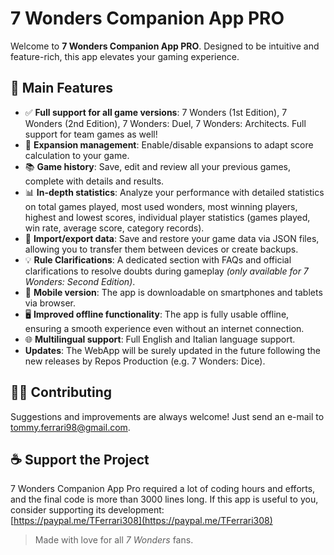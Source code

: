 # 7 Wonders Companion App PRO

Welcome to **7 Wonders Companion App PRO**. Designed to be intuitive and feature-rich, this app elevates your gaming experience.

## 🧩 Main Features

- ✅ **Full support for all game versions**: 7 Wonders (1st Edition), 7 Wonders (2nd Edition), 7 Wonders: Duel, 7 Wonders: Architects. Full support for team games as well!
- 🧮 **Expansion management**: Enable/disable expansions to adapt score calculation to your game.
- 📚 **Game history**: Save, edit and review all your previous games, complete with details and results.
- 📊 **In-depth statistics**: Analyze your performance with detailed statistics on total games played, most used wonders, most winning players, highest and lowest scores, individual player statistics (games played, win rate, average score, category records).
- 📁 **Import/export data**: Save and restore your game data via JSON files, allowing you to transfer them between devices or create backups.
- 💡 **Rule Clarifications**: A dedicated section with FAQs and official clarifications to resolve doubts during gameplay *(only available for 7 Wonders: Second Edition)*.
- 📱 **Mobile version**: The app is downloadable on smartphones and tablets via browser.
- 🖥️ **Improved offline functionality**: The app is fully usable offline, ensuring a smooth experience even without an internet connection.
- 🌐 **Multilingual support**: Full English and Italian language support.
- **Updates**: The WebApp will be surely updated in the future following the new releases by Repos Production (e.g. 7 Wonders: Dice).

## 🧑‍💻 Contributing

Suggestions and improvements are always welcome! Just send an e-mail to tommy.ferrari98@gmail.com.

## ☕ Support the Project

7 Wonders Companion App Pro required a lot of coding hours and efforts, and the final code is more than 3000 lines long. If this app is useful to you, consider supporting its development:  
[https://paypal.me/TFerrari308](https://paypal.me/TFerrari308)


> Made with love for all *7 Wonders* fans.
